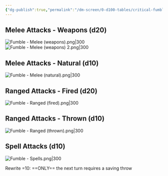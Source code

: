 ```yaml
---
{"dg-publish":true,"permalink":"/dm-screen/0-d100-tables/critical-fumbles/"}
---
```


## Melee Attacks - Weapons (d20)
![Fumble - Melee (weapons).png|300](/img/user/DM%20SCREEN/HOUSE%20RULES/(Attachments)/Fumble%20-%20Melee%20(weapons).png)
![Fumble - Melee (weapons) 2.png|300](/img/user/DM%20SCREEN/HOUSE%20RULES/(Attachments)/Fumble%20-%20Melee%20(weapons)%202.png)

## Melee Attacks - Natural (d10)
![Fumble - Melee (natural).png|300](/img/user/DM%20SCREEN/HOUSE%20RULES/(Attachments)/Fumble%20-%20Melee%20(natural).png)
## Ranged Attacks - Fired (d20)
![Fumble - Ranged (fired).png|300](/img/user/DM%20SCREEN/HOUSE%20RULES/(Attachments)/Fumble%20-%20Ranged%20(fired).png)

## Ranged Attacks - Thrown (d10)
![Fumble - Ranged (thrown).png|300](/img/user/DM%20SCREEN/HOUSE%20RULES/(Attachments)/Fumble%20-%20Ranged%20(thrown).png)

## Spell Attacks (d10)
![Fumble - Spells.png|300](/img/user/DM%20SCREEN/HOUSE%20RULES/(Attachments)/Fumble%20-%20Spells.png)

Rewrite =10: ==ONLY== the next turn requires a saving throw